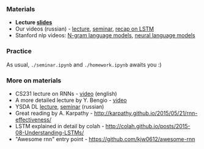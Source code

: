 

### Materials
* __Lecture [slides](https://github.com/yandexdataschool/nlp_course/blob/master/resources/slides/nlp18_03_language_models.pdf)__
* Our videos (russian) - [lecture](https://yadi.sk/i/8JK4dH6E9Iyy8g), [seminar](https://yadi.sk/i/HfjTLRejnVwP7g), [recap on LSTM](https://yadi.sk/i/0x-o0B2FGiHthg)
* Stanford nlp videos: [N-gram language models](https://archive.org/details/41IntroductionToNGramsStanfordNLPProfessorDanJurafskyChrisManning/), [neural language models](https://www.youtube.com/watch?v=Keqep_PKrY8)

### Practice
As usual, `./seminar.ipynb` and `./homework.ipynb` awaits you :)

### More on materials
* CS231 lecture on RNNs - [video](https://www.youtube.com/watch?v=iX5V1WpxxkY) (english)
* A more detailed lecture by Y. Bengio - [video](https://www.youtube.com/watch?v=xK-bzjIQkmM)
* YSDA DL [lecture](https://yadi.sk/i/XHmT5hO53GcCKV), [seminar](https://yadi.sk/i/19twHESN3GcGKQ) (russian)
* Great reading by A. Karpathy - http://karpathy.github.io/2015/05/21/rnn-effectiveness/
* LSTM explained in detail by colah - http://colah.github.io/posts/2015-08-Understanding-LSTMs/
* "Awesome rnn" entry point - https://github.com/kjw0612/awesome-rnn

